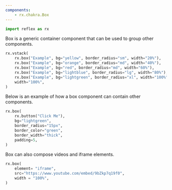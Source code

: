```yaml
---
components:
    - rx.chakra.Box
---
```


```python exec
import reflex as rx
```

Box is a generic container component that can be used to group other components.

```python demo
rx.vstack(
    rx.box("Example", bg="yellow", border_radius="sm", width="20%"),
    rx.box("Example", bg="orange", border_radius="md", width="40%"),
    rx.box("Example", bg="red", border_radius="md", width="60%"),
    rx.box("Example", bg="lightblue", border_radius="lg", width="80%"),
    rx.box("Example", bg="lightgreen", border_radius="xl", width="100%"),
    width="100%",
)
```

Below is an example of how a box component can contain other components.

```python demo
rx.box(
    rx.button("Click Me"),
    bg="lightgreen",
    border_radius="15px",
    border_color="green",
    border_width="thick",
    padding=5,
)
```

Box can also compose videos and iframe elements.

```python demo
rx.box(
    element= "iframe",
    src="https://www.youtube.com/embed/9bZkp7q19f0",
    width = "100%",
)
```
